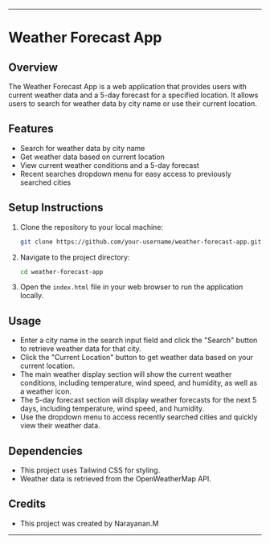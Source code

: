 
---

# Weather Forecast App

## Overview

The Weather Forecast App is a web application that provides users with current weather data and a 5-day forecast for a specified location. It allows users to search for weather data by city name or use their current location.

## Features

- Search for weather data by city name
- Get weather data based on current location
- View current weather conditions and a 5-day forecast
- Recent searches dropdown menu for easy access to previously searched cities

## Setup Instructions

1. Clone the repository to your local machine:

    ```bash
    git clone https://github.com/your-username/weather-forecast-app.git
    ```

2. Navigate to the project directory:

    ```bash
    cd weather-forecast-app
    ```

3. Open the `index.html` file in your web browser to run the application locally.

## Usage

- Enter a city name in the search input field and click the "Search" button to retrieve weather data for that city.
- Click the "Current Location" button to get weather data based on your current location.
- The main weather display section will show the current weather conditions, including temperature, wind speed, and humidity, as well as a weather icon.
- The 5-day forecast section will display weather forecasts for the next 5 days, including temperature, wind speed, and humidity.
- Use the dropdown menu to access recently searched cities and quickly view their weather data.

## Dependencies

- This project uses Tailwind CSS for styling.
- Weather data is retrieved from the OpenWeatherMap API.

## Credits

- This project was created by Narayanan.M



---
